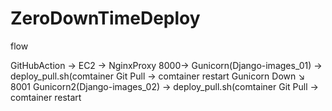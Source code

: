 # ZeroDownTimeDeploy

flow

GitHubAction -> EC2 -> NginxProxy 8000-> Gunicorn(Django-images_01) -> deploy_pull.sh(comtainer Git Pull -> comtainer restart
                              Gunicorn Down ↘︎  
                                  8001  Gunicorn2(Django-images_02) -> deploy_pull.sh(comtainer Git Pull -> comtainer restart
